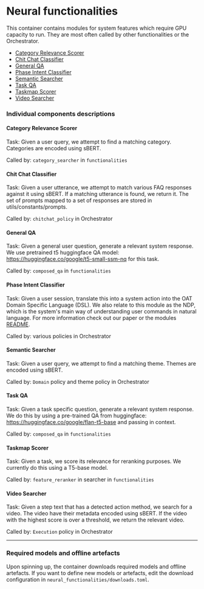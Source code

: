 # Neural functionalities

This container contains modules for system features which require GPU capacity to run.
They are most often called by other functionalities or the Orchestrator.

- [Category Relevance Scorer](#category-relevance-scorer)
- [Chit Chat Classifier](#chit-chat-classifier)
- [General QA](#general-qa)
- [Phase Intent Classifier](#phase-intent-classifier)
- [Semantic Searcher](#semantic-searcher)
- [Task QA](#task-qa)
- [Taskmap Scorer](#taskmap-scorer)
- [Video Searcher](#video-searcher)

### Individual components descriptions

#### Category Relevance Scorer
Task: Given a user query, we attempt to find a matching category. 
Categories are encoded using sBERT.

Called by: `category_searcher` in `functionalities`

#### Chit Chat Classifier
Task: Given a user utterance, we attempt to match various FAQ responses against it using sBERT.
If a matching utterance is found, we return it.
The set of prompts mapped to a set of responses are stored in utils/constants/prompts.

Called by: `chitchat_policy` in Orchestrator

#### General QA
Task: Given a general user question, generate a relevant system response. 
We use pretrained t5 huggingface QA model: https://huggingface.co/google/t5-small-ssm-nq for this task.

Called by: `composed_qa` in `functionalities`

#### Phase Intent Classifier
Task: Given a user session, translate this into a system action into the OAT Domain Specific
Language (DSL).
We also relate to this module as the NDP, which is the system's main way of understanding user commands in natural language.
For more information check out our paper or the modules [README](./phase_intent_classifier/README.md).

Called by: various policies in Orchestrator

#### Semantic Searcher
Task: Given a user query, we attempt to find a matching theme. 
Themes are encoded using sBERT.

Called by: `Domain` policy and theme policy in Orchestrator

#### Task QA
Task: Given a task specific question, generate a relevant system response.
We do this by using a pre-trained QA from huggingface: https://huggingface.co/google/flan-t5-base
and passing in context.

Called by: `composed_qa` in `functionalities`

#### Taskmap Scorer
Task: Given a task, we score its relevance for reranking purposes.
We currently do this using a T5-base model.

Called by: `feature_reranker` in searcher in `functionalities`

#### Video Searcher
Task: Given a step text that has a detected action method, we search for a video.
The video have their metadata encoded using sBERT.
If the video with the highest score is over a threshold, we return the relevant video.

Called by: `Execution` policy in Orchestrator

-------------
### Required models and offline artefacts
Upon spinning up, the container downloads required models and offline artefacts. If you want to define new models or artefacts, edit the download configuration in `neural_functionalities/downloads.toml`. 
